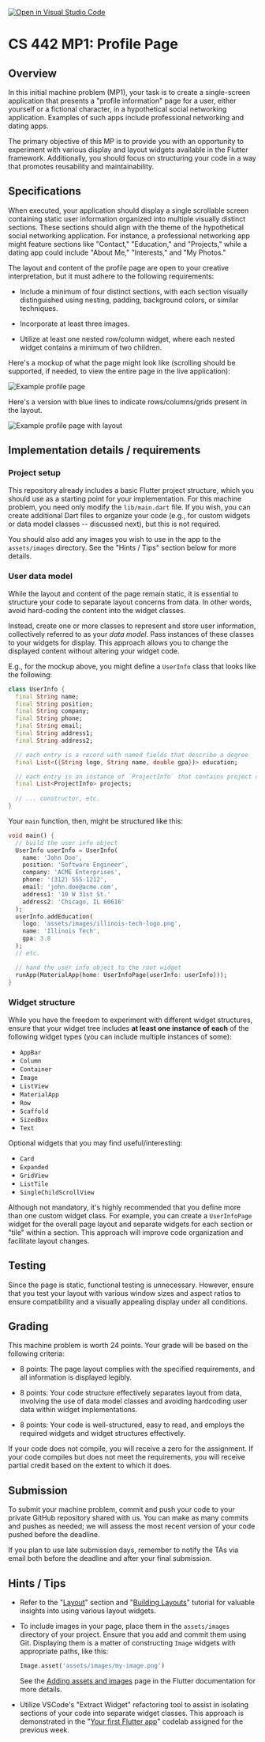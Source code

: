 [![Open in Visual Studio Code](https://classroom.github.com/assets/open-in-vscode-718a45dd9cf7e7f842a935f5ebbe5719a5e09af4491e668f4dbf3b35d5cca122.svg)](https://classroom.github.com/online_ide?assignment_repo_id=11861483&assignment_repo_type=AssignmentRepo)
# CS 442 MP1: Profile Page

## Overview

In this initial machine problem (MP1), your task is to create a single-screen application that presents a "profile information" page for a user, either yourself or a fictional character, in a hypothetical social networking application. Examples of such apps include professional networking and dating apps.

The primary objective of this MP is to provide you with an opportunity to experiment with various display and layout widgets available in the Flutter framework. Additionally, you should focus on structuring your code in a way that promotes reusability and maintainability.


## Specifications

When executed, your application should display a single scrollable screen containing static user information organized into multiple visually distinct sections. These sections should align with the theme of the hypothetical social networking application. For instance, a professional networking app might feature sections like "Contact," "Education," and "Projects," while a dating app could include "About Me," "Interests," and "My Photos."

The layout and content of the profile page are open to your creative interpretation, but it must adhere to the following requirements:

- Include a minimum of four distinct sections, with each section visually distinguished using nesting, padding, background colors, or similar techniques.

- Incorporate at least three images.

- Utilize at least one nested row/column widget, where each nested widget contains a minimum of two children.

Here's a mockup of what the page might look like (scrolling should be supported, if needed, to view the entire page in the live application):

![Example profile page](assets/images/mp1-mockup.jpg)

Here's a version with blue lines to indicate rows/columns/grids present in the layout.

![Example profile page with layout](assets/images/mp1-mockup-layout.jpg)

## Implementation details / requirements

### Project setup

This repository already includes a basic Flutter project structure, which you should use as a starting point for your implementation. For this machine problem, you need only modify the `lib/main.dart` file. If you wish, you can create additional Dart files to organize your code (e.g., for custom widgets or data model classes -- discussed next), but this is not required.

You should also add any images you wish to use in the app to the `assets/images` directory. See the "Hints / Tips" section below for more details.

### User data model

While the layout and content of the page remain static, it is essential to structure your code to separate layout concerns from data. In other words, avoid hard-coding the content into the widget classes.

Instead, create one or more classes to represent and store user information, collectively referred to as your *data model*. Pass instances of these classes to your widgets for display. This approach allows you to change the displayed content without altering your widget code.

E.g., for the mockup above, you might define a `UserInfo` class that looks like the following:

```dart
class UserInfo {
  final String name;
  final String position;
  final String company;
  final String phone;
  final String email;
  final String address1;
  final String address2;

  // each entry is a record with named fields that describe a degree
  final List<({String logo, String name, double gpa})> education;

  // each entry is an instance of `ProjectInfo` that contains project details
  final List<ProjectInfo> projects;
  
  // ... constructor, etc.
}
```

Your `main` function, then, might be structured like this:

```dart
void main() {
  // build the user info object
  UserInfo userInfo = UserInfo(
    name: 'John Doe',
    position: 'Software Engineer',
    company: 'ACME Enterprises',
    phone: '(312) 555-1212',
    email: 'john.doe@acme.com',
    address1: '10 W 31st St.'
    address2: 'Chicago, IL 60616'
  );
  userInfo.addEducation(
    logo: 'assets/images/illinois-tech-logo.png',
    name: 'Illinois Tech',
    gpa: 3.8
  );
  // etc.

  // hand the user info object to the root widget
  runApp(MaterialApp(home: UserInfoPage(userInfo: userInfo)));
}
```

### Widget structure

While you have the freedom to experiment with different widget structures, ensure that your widget tree includes **at least one instance of each** of the following widget types (you can include multiple instances of some):

- `AppBar`
- `Column`
- `Container`
- `Image`
- `ListView`
- `MaterialApp`
- `Row`
- `Scaffold`
- `SizedBox`
- `Text`


Optional widgets that you may find useful/interesting:

- `Card`
- `Expanded`
- `GridView`
- `ListTile`
- `SingleChildScrollView`

Although not mandatory, it's highly recommended that you define more than one custom widget class. For example, you can create a `UserInfoPage` widget for the overall page layout and separate widgets for each section or "tile" within a section. This approach will improve code organization and facilitate layout changes.


## Testing

Since the page is static, functional testing is unnecessary. However, ensure that you test your layout with various window sizes and aspect ratios to ensure compatibility and a visually appealing display under all conditions.


## Grading

This machine problem is worth 24 points. Your grade will be based on the following criteria:

- 8 points: The page layout complies with the specified requirements, and all information is displayed legibly.

- 8 points: Your code structure effectively separates layout from data, involving the use of data model classes and avoiding hardcoding user data within widget implementations.

- 8 points: Your code is well-structured, easy to read, and employs the required widgets and widget structures effectively.

If your code does not compile, you will receive a zero for the assignment. If your code compiles but does not meet the requirements, you will receive partial credit based on the extent to which it does.

## Submission

To submit your machine problem, commit and push your code to your private GitHub repository shared with us. You can make as many commits and pushes as needed; we will assess the most recent version of your code pushed before the deadline.

If you plan to use late submission days, remember to notify the TAs via email both before the deadline and after your final submission.


## Hints / Tips

- Refer to the "[Layout](https://docs.flutter.dev/ui/layout)" section and "[Building Layouts](https://docs.flutter.dev/ui/layout/tutorial)" tutorial for valuable insights into using various layout widgets.

- To include images in your page, place them in the `assets/images` directory of your project. Ensure that you add and commit them using Git. Displaying them is a matter of constructing `Image` widgets with appropriate paths, like this:
  
  ```dart
  Image.asset('assets/images/my-image.png')
  ```

  See the [Adding assets and images](https://flutter.dev/docs/development/ui/assets-and-images) page in the Flutter documentation for more details.

- Utilize VSCode's "Extract Widget" refactoring tool to assist in isolating sections of your code into separate widget classes. This approach is demonstrated in the "[Your first Flutter app](https://codelabs.developers.google.com/codelabs/flutter-codelab-first#0)" codelab assigned for the previous week.

